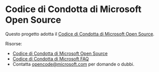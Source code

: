 # Codice di Condotta di Microsoft Open Source

Questo progetto adotta il [Codice di Condotta di Microsoft Open Source](https://opensource.microsoft.com/codeofconduct/).

Risorse:

- [Codice di Condotta di Microsoft Open Source](https://opensource.microsoft.com/codeofconduct/)
- [Codice di Condotta di Microsoft FAQ](https://opensource.microsoft.com/codeofconduct/faq/)
- Contatta [opencode@microsoft.com](mailto:opencode@microsoft.com) per domande o dubbi.
